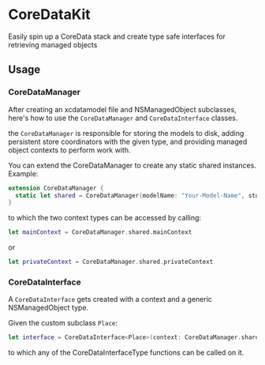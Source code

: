 # CoreDataKit
Easily spin up a CoreData stack and create type safe interfaces for retrieving managed objects

## Usage

### CoreDataManager
After creating an xcdatamodel file and NSManagedObject subclasses, here's how to use the `CoreDataManager` and `CoreDataInterface` classes.

the `CoreDataManager` is responsible for storing the models to disk, adding persistent store coordinators with the given type, and providing managed object contexts to perform work with.

You can extend the CoreDataManager to create any static shared instances. Example:

```swift
extension CoreDataManager {
  static let shared = CoreDataManager(modelName: "Your-Model-Name", storeType: .sqlite, bundles: [.mainBundle()])
}
```

to which the two context types can be accessed by calling:
```swift
let mainContext = CoreDataManager.shared.mainContext 
```
or
```swift
let privateContext = CoreDataManager.shared.privateContext
```

### CoreDataInterface

A `CoreDataInterface` gets created with a context and a generic NSManagedObject type.

Given the custom subclass `Place`:

```swift
let interface = CoreDataInterface<Place>(context: CoreDataManager.shared.mainContext)
```

to which any of the CoreDataInterfaceType functions can be called on it.
